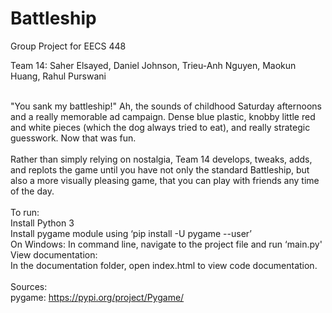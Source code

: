 # Battleship
Group Project for EECS 448

<h>Team 14: Saher Elsayed, Daniel Johnson, Trieu-Anh Nguyen, Maokun Huang, Rahul Purswani<h>
    
<br>"You sank my battleship!" Ah, the sounds of childhood Saturday afternoons and a really memorable ad campaign. Dense blue plastic, knobby little red and white pieces (which the dog always tried to eat), and really strategic guesswork. Now that was fun.
<br><br>Rather than simply relying on nostalgia, Team 14 develops, tweaks, adds, and replots the game until you have not only the standard Battleship, but also a more visually pleasing game, that you can play with friends any time of the day. 
<br><br>To run:
<br>Install Python 3
<br>Install pygame module using ‘pip install -U pygame --user’
<br>On Windows: In command line, navigate to the project file and run ‘main.py'
<br>View documentation:
<br>In the documentation folder, open index.html to view code documentation.
<br><br>Sources:
<br>pygame: https://pypi.org/project/Pygame/
